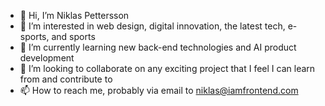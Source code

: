 - 👋 Hi, I’m Niklas Pettersson
- 👀 I’m interested in web design, digital innovation, the latest tech, e-sports, and sports
- 🌱 I’m currently learning new back-end technologies and AI product development
- 💞️ I’m looking to collaborate on any exciting project that I feel I can learn from and contribute to
- 📫 How to reach me, probably via email to niklas@iamfrontend.com
